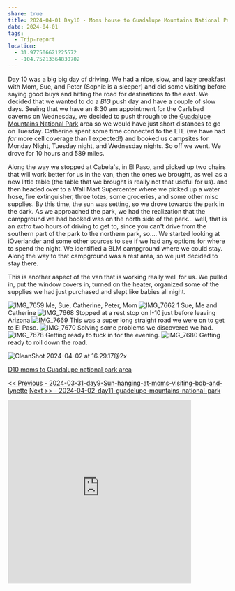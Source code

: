 ```yaml
---
share: true
title: 2024-04-01 Day10 - Moms house to Guadalupe Mountains National Park
date: 2024-04-01
tags:
  - Trip-report
location:
  - 31.977506621225572
  - -104.75213364830702
---
```



Day 10 was a big big day of driving.   We had a nice, slow, and lazy breakfast with Mom, Sue, and Peter (Sophie is a sleeper) and did some visiting before saying good buys and hitting the road for destinations to the east.    We decided that we wanted to do a _BIG_ push day and have a couple of slow days.   Seeing that we have an 8:30 am appointment for the Carlsbad caverns on Wednesday, we decided to push through to the [Guadalupe Mountains National Park](https://www.nps.gov/gumo/) area so  we would have just short distances to go on Tuesday.   Catherine spent some time connected to the LTE (we have had _far_ more cell coverage than I expected!) and booked us campsites for Monday Night, Tuesday night, and Wednesday nights. So off we went.   We drove for 10 hours and 589 miles.   

Along the way we stopped at Cabela's, in El Paso, and picked up two chairs that will work better for us in the van, then the ones we brought, as well as a new little table (the table that we brought is really not that useful for us).  and then headed over to a Wall Mart Supercenter where we picked up a water hose, fire extinguisher, three totes, some groceries, and some other misc supplies.     By this time, the sun was setting, so we drove towards the park in the dark.   As we approached the park, we had the realization that the campground we had booked was on the north side of the park...   well, that is an _extra_ two hours of driving to get to, since you can't drive from the southern part of the park to the northern park, so....   We started looking at iOverlander and some other sources to see if we had any options for where to spend the night.  We identified a BLM campground where we could stay.  Along the way to that campground was a rest area, so we just decided to stay there.  

This is another aspect of the van that is working really well for us.   We pulled in, put the window covers in, turned on the heater, organized some of the supplies we had just purchased and slept like babies all night.


![IMG_7659](../attachments/IMG_7659.jpeg)
Me, Sue, Catherine, Peter, Mom
![IMG_7662 1](../attachments/IMG_7662%201.jpeg)
Sue, Me and Catherine
![IMG_7668](../attachments/IMG_7668.jpeg)
Stopped at a rest stop on I-10 just before leaving Arizona
![IMG_7669](../attachments/IMG_7669.jpeg)
This was a super long straight road we were on to get to El Paso.
![IMG_7670](../attachments/IMG_7670.jpeg)
Solving some problems we discovered we had.
![IMG_7678](../attachments/IMG_7678.jpeg)
Getting ready to tuck in for the evening.
![IMG_7680](../attachments/IMG_7680.jpeg)
Getting ready to roll down the road.

![CleanShot 2024-04-02 at 16.29.17@2x](../attachments/CleanShot%202024-04-02%20at%2016.29.17@2x.png)

[D10 moms to Guadalupe national park area](https://www.gaiagps.com/public/G3HpdoUcyaGfm6pV0ccbHHFx/)

[<< Previous - 2024-03-31-day9-Sun-hanging-at-moms-visiting-bob-and-lynette](./2024-03-31-day9-Sun-hanging-at-moms-visiting-bob-and-lynette.md)
[Next >> - 2024-04-02-day11-guadelupe-mountains-national-park](./2024-04-02-day11-guadelupe-mountains-national-park.md)

<iframe src="https://www.gaiagps.com/public/G3HpdoUcyaGfm6pV0ccbHHFx/?embed=True" style="border:none; overflow-y: hidden; background-color:white; min-width: 320px; max-width:420px; width:100%; height: 420px;" seamless />

